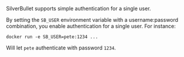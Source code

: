 SilverBullet supports simple authentication for a single user.

By setting the `SB_USER` environment variable with a username:password combination, you enable authentication for a single user. For instance:

```shell
docker run -e SB_USER=pete:1234 ...
```

Will let `pete` authenticate with password `1234`. 
